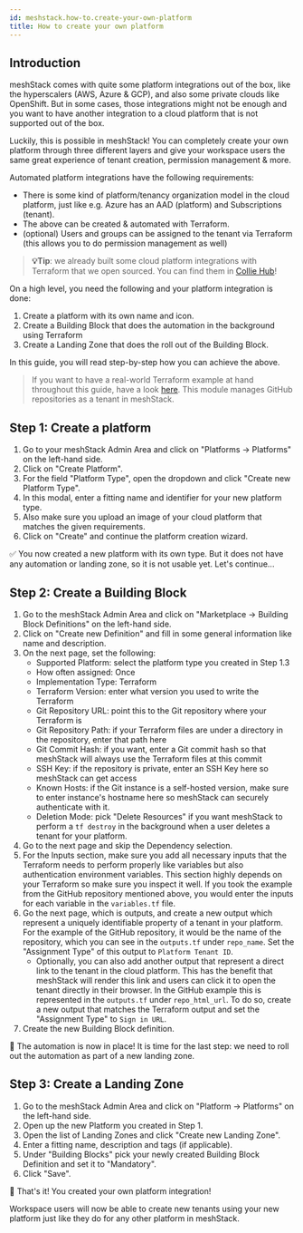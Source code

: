```yaml
---
id: meshstack.how-to.create-your-own-platform
title: How to create your own platform
---
```


## Introduction

meshStack comes with quite some platform integrations out of the box, like the hyperscalers (AWS, Azure & GCP), and also some private clouds like OpenShift.
But in some cases, those integrations might not be enough and you want to have another integration to a cloud platform that is not supported out of the box.

Luckily, this is possible in meshStack! You can completely create your own platform through three different layers and give your workspace users the same
great experience of tenant creation, permission management & more.

Automated platform integrations have the following requirements:

- There is some kind of platform/tenancy organization model in the cloud platform, just like e.g. Azure has an AAD (platform) and Subscriptions (tenant).
- The above can be created & automated with Terraform.
- (optional) Users and groups can be assigned to the tenant via Terraform (this allows you to do permission management as well)

> **💡Tip**: we already built some cloud platform integrations with Terraform that we open sourced. You can find them in [Collie Hub](https://github.com/meshcloud/collie-hub)!

On a high level, you need the following and your platform integration is done:

1. Create a platform with its own name and icon.
2. Create a Building Block that does the automation in the background using Terraform
3. Create a Landing Zone that does the roll out of the Building Block.

In this guide, you will read step-by-step how you can achieve the above.

> If you want to have a real-world Terraform example at hand throughout this guide, have a look
> [here](https://github.com/meshcloud/collie-hub/tree/main/kit/github/repository/). 
> This module manages GitHub repositories as a tenant in meshStack.

## Step 1: Create a platform

1. Go to your meshStack Admin Area and click on "Platforms -> Platforms" on the left-hand side.
2. Click on "Create Platform".
3. For the field "Platform Type", open the dropdown and click "Create new Platform Type".
4. In this modal, enter a fitting name and identifier for your new platform type.
5. Also make sure you upload an image of your cloud platform that matches the given requirements.
6. Click on "Create" and continue the platform creation wizard.

✅ You now created a new platform with its own type. But it does not have any automation or landing zone, so it
is not usable yet. Let's continue...

## Step 2: Create a Building Block

1. Go to the meshStack Admin Area and click on "Marketplace -> Building Block Definitions" on the left-hand side.
2. Click on "Create new Definition" and fill in some general information like name and description.
3. On the next page, set the following:
   - Supported Platform: select the platform type you created in Step 1.3
   - How often assigned: Once
   - Implementation Type: Terraform
   - Terraform Version: enter what version you used to write the Terraform
   - Git Repository URL: point this to the Git repository where your Terraform is
   - Git Repository Path: if your Terraform files are under a directory in the repository, enter that path here
   - Git Commit Hash: if you want, enter a Git commit hash so that meshStack will always use the Terraform files at this commit
   - SSH Key: if the repository is private, enter an SSH Key here so meshStack can get access
   - Known Hosts: if the Git instance is a self-hosted version, make sure to enter instance's hostname here so meshStack can securely authenticate with it.
   - Deletion Mode: pick "Delete Resources" if you want meshStack to perform a `tf destroy` in the background when a user deletes a tenant for your platform.
4. Go to the next page and skip the Dependency selection.
5. For the Inputs section, make sure you add all necessary inputs that the Terraform needs to perform properly like variables but also authentication environment variables.
   This section highly depends on your Terraform so make sure you inspect it well. If you took the example from the GitHub repository mentioned above, you would enter 
   the inputs for each variable in the `variables.tf` file.
6. Go the next page, which is outputs, and create a new output which represent a uniquely identifiable property of a tenant in your platform. For the example
   of the GitHub repository, it would be the name of the repository, which you can see in the `outputs.tf` under `repo_name`.
   Set the "Assignment Type" of this output to `Platform Tenant ID`.
   - Optionally, you can also add another output that represent a direct link to the tenant in the cloud platform. This has the benefit that meshStack
     will render this link and users can click it to open the tenant directly in their browser. In the GitHub example this is represented in the `outputs.tf` under `repo_html_url`.
     To do so, create a new output that matches the Terraform output and set the "Assignment Type" to `Sign in URL`.
7. Create the new Building Block definition.

🎉 The automation is now in place! It is time for the last step: we need to roll out the automation as part of a new landing zone.

## Step 3: Create a Landing Zone

1. Go to the meshStack Admin Area and click on "Platform -> Platforms" on the left-hand side.
2. Open up the new Platform you created in Step 1.
3. Open the list of Landing Zones and click "Create new Landing Zone".
4. Enter a fitting name, description and tags (if applicable).
5. Under "Building Blocks" pick your newly created Building Block Definition and set it to "Mandatory".
6. Click "Save".

🙌 That's it! You created your own platform integration!

Workspace users will now be able to create new tenants using your new platform just like they do for any other platform in meshStack.
